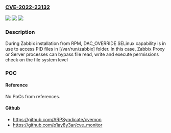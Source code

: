 ### [CVE-2022-23132](https://cve.mitre.org/cgi-bin/cvename.cgi?name=CVE-2022-23132)
![](https://img.shields.io/static/v1?label=Product&message=Proxy%2C%20Server&color=blue)
![](https://img.shields.io/static/v1?label=Version&message=4.0.0%20-%204.0.36%3D%204.0.0%20-%204.0.36%20&color=brighgreen)
![](https://img.shields.io/static/v1?label=Vulnerability&message=CWE-284%20Improper%20Access%20Control&color=brighgreen)

### Description

During Zabbix installation from RPM, DAC_OVERRIDE SELinux capability is in use to access PID files in [/var/run/zabbix] folder. In this case, Zabbix Proxy or Server processes can bypass file read, write and execute permissions check on the file system level

### POC

#### Reference
No PoCs from references.

#### Github
- https://github.com/ARPSyndicate/cvemon
- https://github.com/p1ay8y3ar/cve_monitor

